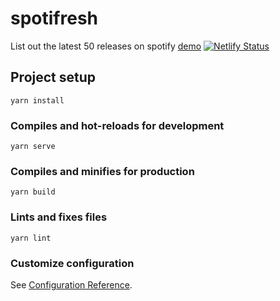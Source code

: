 # spotifresh 
List out the latest 50 releases on spotify
[demo](https://spotifresh.netlify.app)
[![Netlify Status](https://api.netlify.com/api/v1/badges/7bc3bc6d-5ae6-439a-8d0d-385bcaf78eb8/deploy-status)](https://app.netlify.com/sites/spotifresh/deploys)


## Project setup
```
yarn install
```
### Compiles and hot-reloads for development
```
yarn serve
```
### Compiles and minifies for production
```
yarn build
```
### Lints and fixes files
```
yarn lint
```
### Customize configuration
See [Configuration Reference](https://cli.vuejs.org/config/).


